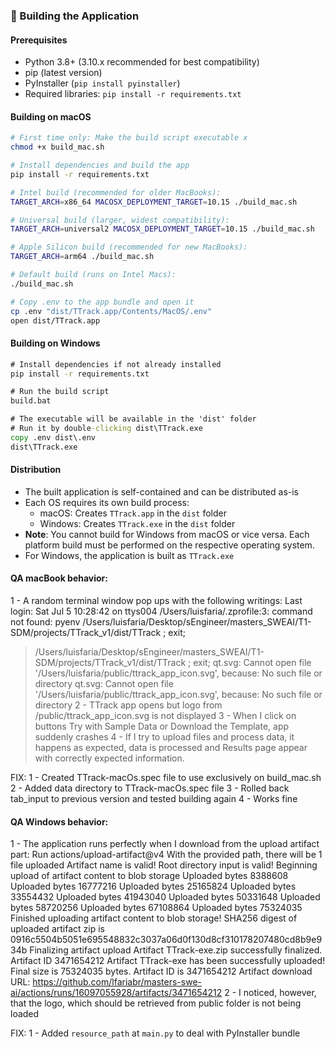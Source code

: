 ### 🔧 Building the Application

#### Prerequisites
- Python 3.8+ (3.10.x recommended for best compatibility)
- pip (latest version)
- PyInstaller (`pip install pyinstaller`)
- Required libraries: `pip install -r requirements.txt`

#### Building on macOS
```bash
# First time only: Make the build script executable x
chmod +x build_mac.sh

# Install dependencies and build the app
pip install -r requirements.txt

# Intel build (recommended for older MacBooks):
TARGET_ARCH=x86_64 MACOSX_DEPLOYMENT_TARGET=10.15 ./build_mac.sh

# Universal build (larger, widest compatibility):
TARGET_ARCH=universal2 MACOSX_DEPLOYMENT_TARGET=10.15 ./build_mac.sh

# Apple Silicon build (recommended for new MacBooks):
TARGET_ARCH=arm64 ./build_mac.sh

# Default build (runs on Intel Macs):
./build_mac.sh

# Copy .env to the app bundle and open it
cp .env "dist/TTrack.app/Contents/MacOS/.env"
open dist/TTrack.app
```

#### Building on Windows
```cmd
# Install dependencies if not already installed
pip install -r requirements.txt

# Run the build script
build.bat

# The executable will be available in the 'dist' folder
# Run it by double-clicking dist\TTrack.exe
copy .env dist\.env
dist\TTrack.exe
```

#### Distribution
- The built application is self-contained and can be distributed as-is
- Each OS requires its own build process:
  - macOS: Creates `TTrack.app` in the `dist` folder
  - Windows: Creates `TTrack.exe` in the `dist` folder
- **Note**: You cannot build for Windows from macOS or vice versa. Each platform build must be performed on the respective operating system.
- For Windows, the application is built as `TTrack.exe`

#### QA macBook behavior:
1 - A random terminal window pop ups with the following writings:
Last login: Sat Jul  5 10:28:42 on ttys004
/Users/luisfaria/.zprofile:3: command not found: pyenv
/Users/luisfaria/Desktop/sEngineer/masters_SWEAI/T1-SDM/projects/TTrack_v1/dist/TTrack ; exit;
> /Users/luisfaria/Desktop/sEngineer/masters_SWEAI/T1-SDM/projects/TTrack_v1/dist/TTrack ; exit;
qt.svg: Cannot open file '/Users/luisfaria/public/ttrack_app_icon.svg', because: No such file or directory
qt.svg: Cannot open file '/Users/luisfaria/public/ttrack_app_icon.svg', because: No such file or directory
2 - TTrack app opens but logo from /public/ttrack_app_icon.svg is not displayed
3 - When I click on buttons Try with Sample Data or Download the Template, app suddenly crashes
4 - If I try to upload files and process data, it happens as expected, data is processed and Results page appear with correctly expected information.

FIX:
1 - Created TTrack-macOs.spec file to use exclusively on build_mac.sh
2 - Added data directory to TTrack-macOs.spec file
3 - Rolled back tab_input to previous version and tested building again
4 - Works fine

#### QA Windows behavior:
1 - The application runs perfectly when I download from the upload artifact part:
Run actions/upload-artifact@v4
With the provided path, there will be 1 file uploaded
Artifact name is valid!
Root directory input is valid!
Beginning upload of artifact content to blob storage
Uploaded bytes 8388608
Uploaded bytes 16777216
Uploaded bytes 25165824
Uploaded bytes 33554432
Uploaded bytes 41943040
Uploaded bytes 50331648
Uploaded bytes 58720256
Uploaded bytes 67108864
Uploaded bytes 75324035
Finished uploading artifact content to blob storage!
SHA256 digest of uploaded artifact zip is 0916c5504b5051e695548832c3037a06d0f130d8cf310178207480cd8b9e934b
Finalizing artifact upload
Artifact TTrack-exe.zip successfully finalized. Artifact ID 3471654212
Artifact TTrack-exe has been successfully uploaded! Final size is 75324035 bytes. Artifact ID is 3471654212
Artifact download URL: https://github.com/lfariabr/masters-swe-ai/actions/runs/16097055928/artifacts/3471654212
2 - I noticed, however, that the logo, which should be retrieved from public folder is not being loaded

FIX:
1 - Added `resource_path` at `main.py` to deal with PyInstaller bundle